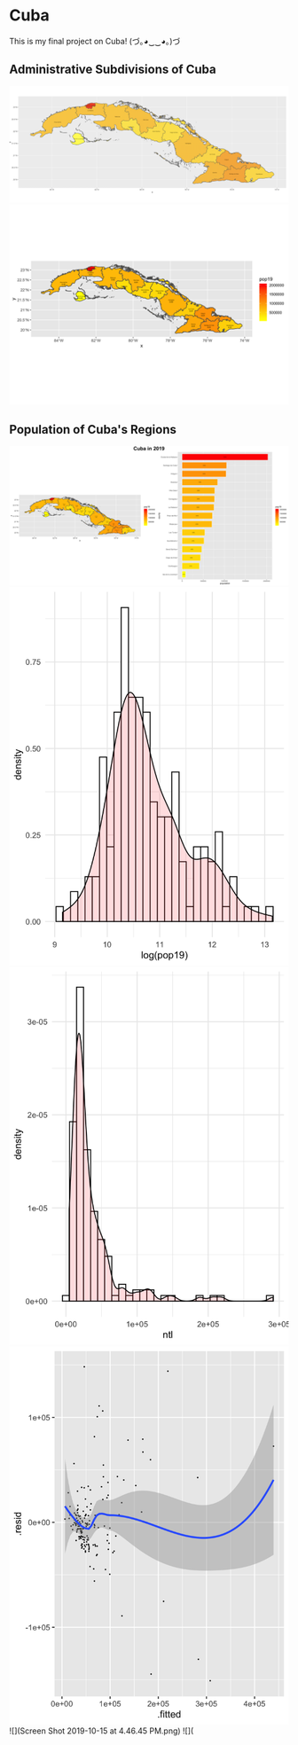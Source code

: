 # Cuba

This is my final project on Cuba! (づ｡◕‿‿◕｡)づ

## Administrative Subdivisions of Cuba

![](adms.png)
![](cuba.png)

## Population of Cuba's Regions

![](cubaproject.png)
![](histogram2.png)
![](histogram3.png)
![](cuba_reg_model.png)
![](Screen Shot 2019-10-15 at 4.46.45 PM.png)
![](
